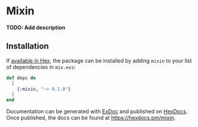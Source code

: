 # Mixin

**TODO: Add description**

## Installation

If [available in Hex](https://hex.pm/docs/publish), the package can be installed
by adding `mixin` to your list of dependencies in `mix.exs`:

```elixir
def deps do
  [
    {:mixin, "~> 0.1.0"}
  ]
end
```

Documentation can be generated with [ExDoc](https://github.com/elixir-lang/ex_doc)
and published on [HexDocs](https://hexdocs.pm). Once published, the docs can
be found at <https://hexdocs.pm/mixin>.

